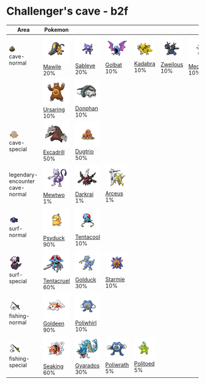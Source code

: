 # Challenger's cave - b2f

| Area                                                                             | Pokemon                                                                                            | &nbsp;                                                                                           | &nbsp;                                                                                          | &nbsp;                                                                                        | &nbsp;                                                                                         | &nbsp;                                                                                         |
| -------------------------------------------------------------------------------- | -------------------------------------------------------------------------------------------------- | ------------------------------------------------------------------------------------------------ | ----------------------------------------------------------------------------------------------- | --------------------------------------------------------------------------------------------- | ---------------------------------------------------------------------------------------------- | ---------------------------------------------------------------------------------------------- |
| ![cave-normal](../../img/items/cave-normal.png)<br/>cave-normal<br/>             | ![mawile](../../img/pokemon/303.png) <br/>[Mawile](/blaze-black-wiki/pokemon/303) <br/>20%         | ![sableye](../../img/pokemon/302.png) <br/>[Sableye](/blaze-black-wiki/pokemon/302) <br/>20%     | ![golbat](../../img/pokemon/042.png) <br/>[Golbat](/blaze-black-wiki/pokemon/042) <br/>10%      | ![kadabra](../../img/pokemon/064.png) <br/>[Kadabra](/blaze-black-wiki/pokemon/064) <br/>10%  | ![zweilous](../../img/pokemon/634.png) <br/>[Zweilous](/blaze-black-wiki/pokemon/634) <br/>10% | ![medicham](../../img/pokemon/308.png) <br/>[Medicham](/blaze-black-wiki/pokemon/308) <br/>10% |
|                                                                                  | ![ursaring](../../img/pokemon/217.png) <br/>[Ursaring](/blaze-black-wiki/pokemon/217) <br/>10%     | ![donphan](../../img/pokemon/232.png) <br/>[Donphan](/blaze-black-wiki/pokemon/232) <br/>10%     |
| ![cave-special](../../img/items/cave-special.png)<br/>cave-special<br/>          | ![excadrill](../../img/pokemon/530.png) <br/>[Excadrill](/blaze-black-wiki/pokemon/530) <br/>50%   | ![dugtrio](../../img/pokemon/051.png) <br/>[Dugtrio](/blaze-black-wiki/pokemon/051) <br/>50%     |
| legendary-encounter cave-normal<br/>                                             | ![mewtwo](../../img/pokemon/150.png) <br/>[Mewtwo](/blaze-black-wiki/pokemon/150) <br/>1%          | ![darkrai](../../img/pokemon/491.png) <br/>[Darkrai](/blaze-black-wiki/pokemon/491) <br/>1%      | ![arceus](../../img/pokemon/493.png) <br/>[Arceus](/blaze-black-wiki/pokemon/493) <br/>1%       |
| ![surf-normal](../../img/items/surf-normal.png)<br/>surf-normal<br/>             | ![psyduck](../../img/pokemon/054.png) <br/>[Psyduck](/blaze-black-wiki/pokemon/054) <br/>90%       | ![tentacool](../../img/pokemon/072.png) <br/>[Tentacool](/blaze-black-wiki/pokemon/072) <br/>10% |
| ![surf-special](../../img/items/surf-special.png)<br/>surf-special<br/>          | ![tentacruel](../../img/pokemon/073.png) <br/>[Tentacruel](/blaze-black-wiki/pokemon/073) <br/>60% | ![golduck](../../img/pokemon/055.png) <br/>[Golduck](/blaze-black-wiki/pokemon/055) <br/>30%     | ![starmie](../../img/pokemon/121.png) <br/>[Starmie](/blaze-black-wiki/pokemon/121) <br/>10%    |
| ![fishing-normal](../../img/items/fishing-normal.png)<br/>fishing-normal<br/>    | ![goldeen](../../img/pokemon/118.png) <br/>[Goldeen](/blaze-black-wiki/pokemon/118) <br/>90%       | ![poliwhirl](../../img/pokemon/061.png) <br/>[Poliwhirl](/blaze-black-wiki/pokemon/061) <br/>10% |
| ![fishing-special](../../img/items/fishing-special.png)<br/>fishing-special<br/> | ![seaking](../../img/pokemon/119.png) <br/>[Seaking](/blaze-black-wiki/pokemon/119) <br/>60%       | ![gyarados](../../img/pokemon/130.png) <br/>[Gyarados](/blaze-black-wiki/pokemon/130) <br/>30%   | ![poliwrath](../../img/pokemon/062.png) <br/>[Poliwrath](/blaze-black-wiki/pokemon/062) <br/>5% | ![politoed](../../img/pokemon/186.png) <br/>[Politoed](/blaze-black-wiki/pokemon/186) <br/>5% |